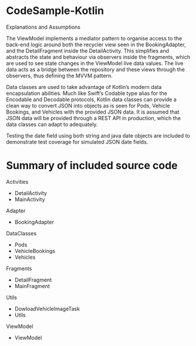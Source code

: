 # CodeSample-Kotlin

Explanations and Assumptions

The ViewModel implements a mediator pattern to organise access to the back-end logic around both the recycler view seen in the BookingAdapter, and the DetailFragment inside the DetailActivity. This simplifies and abstracts the state and behaviour via observers inside the fragments, which are used to see state changes in the ViewModel live data values. The live data acts as a bridge between the repository and these views through the observers, thus defining the MVVM pattern.

Data classes are used to take advantage of Kotlin’s modern data encapsulation abilities. Much like Swift’s Codable type alias for the Encodable and Decodable protocols, Kotlin data classes can provide a clean way to convert JSON into objects as is seen for Pods, Vehicle Bookings, and Vehicles with the provided JSON data. It is assumed that JSON data will be provided through a REST API in production, which the data classes can adapt to adequately. 

Testing the date field using both string and java date objects are included to demonstrate test coverage for simulated JSON date fields. 

# Summary of included source code

Activities
- DetailActivity
- MainActivity

Adapter
- BookingAdapter

DataClasses
- Pods
- VehicleBookings
- Vehicles

Fragments
- DetailFragment
- MainFragment

Utils
- DowloadVehicleImageTask
- Utils

ViewModel
- ViewModel
